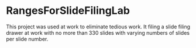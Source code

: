 # RangesForSlideFilingLab
This project was used at work to eliminate tedious work. It filing a slide filing drawer at work with no more than 330 slides with varying numbers of slides per slide number.
